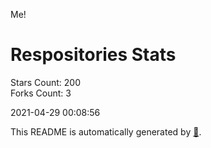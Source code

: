 Me!

# Respositories Stats
Stars Count: 200  
Forks Count: 3

2021-04-29 00:08:56  

This README is automatically generated by [🐰](https://github.com/rnitta/rnitta).
